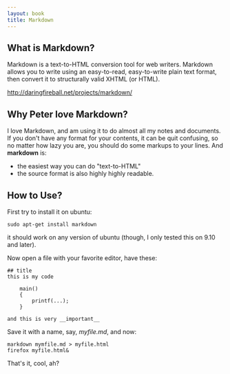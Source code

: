 ```yaml
---
layout: book
title: Markdown
---
```


## What is Markdown?
Markdown is a text-to-HTML conversion tool for web writers. Markdown allows
you to write using an easy-to-read, easy-to-write plain text format, then
convert it to structurally valid XHTML (or HTML).

<http://daringfireball.net/projects/markdown/>

## Why Peter love Markdown?

I love Markdown, and am using it to do almost all my notes and documents. If
you don't have any format for your contents, it can be quit confusing, so
no matter how lazy you are, you should do some markups to your lines. And
__markdown__ is:

 - the easiest way you can do "text-to-HTML"
 - the source format is also highly highly readable.

## How to Use?

First try to install it on ubuntu:

    sudo apt-get install markdown

it should work on any version of ubuntu (though, I only tested this on 9.10 and later).

Now open a file with your favorite editor, have these:

    ## title
    this is my code
        
        main()
        {
            printf(...);
        }

    and this is very __important__

Save it with a name, say, _myfile.md_, and now:

    markdown mymfile.md > myfile.html
    firefox myfile.html&

That's it, cool, ah?
